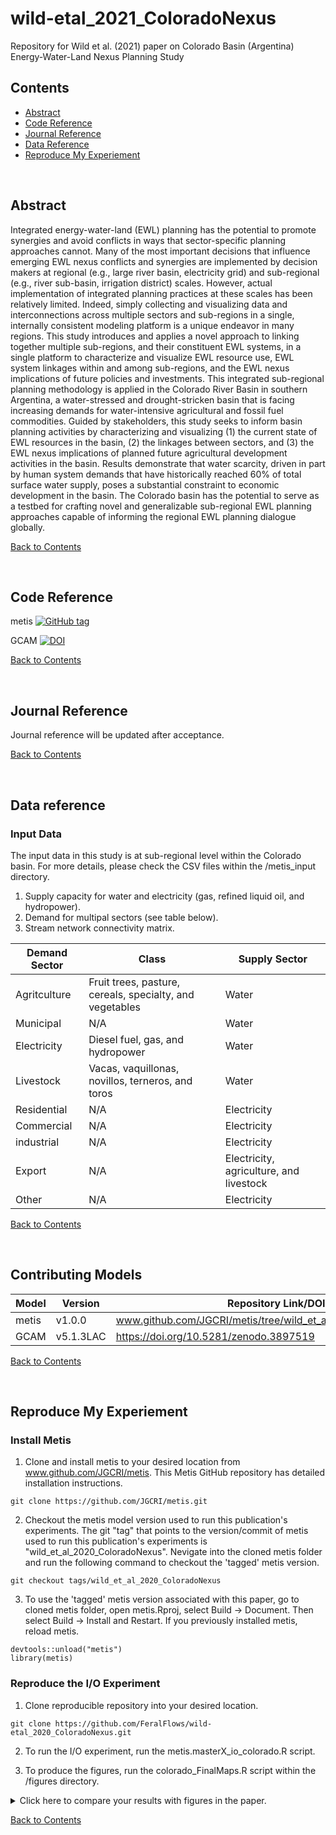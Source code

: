 # wild-etal_2021_ColoradoNexus
Repository for Wild et al. (2021) paper on Colorado Basin (Argentina) Energy-Water-Land Nexus Planning Study

## Contents
- [Abstract](#abstract)
- [Code Reference](#code-reference)
- [Journal Reference](#journal-reference)
- [Data Reference](#data-reference)
- [Reproduce My Experiement](#reproduce-my-experiement)

<br />

## Abstract
Integrated energy-water-land (EWL) planning has the potential to promote synergies and avoid conflicts in ways that sector-specific planning approaches cannot. Many of the most important decisions that influence emerging EWL nexus conflicts and synergies are implemented by decision makers at regional (e.g., large river basin, electricity grid) and sub-regional (e.g., river sub-basin, irrigation district) scales. However, actual implementation of integrated planning practices at these scales has been relatively limited. Indeed, simply collecting and visualizing data and interconnections across multiple sectors and sub-regions in a single, internally consistent modeling platform is a unique endeavor in many regions. This study introduces and applies a novel approach to linking together multiple sub-regions, and their constituent EWL systems, in a single platform to characterize and visualize EWL resource use, EWL system linkages within and among sub-regions, and the EWL nexus implications of future policies and investments. This integrated sub-regional planning methodology is applied in the Colorado River Basin in southern Argentina, a water-stressed and drought-stricken basin that is facing increasing demands for water-intensive agricultural and fossil fuel commodities. Guided by stakeholders, this study seeks to inform basin planning activities by characterizing and visualizing (1) the current state of EWL resources in the basin, (2) the linkages between sectors, and (3) the EWL nexus implications of planned future agricultural development activities in the basin. Results demonstrate that water scarcity, driven in part by human system demands that have historically reached 60% of total surface water supply, poses a substantial constraint to economic development in the basin. The Colorado basin has the potential to serve as a testbed for crafting novel and generalizable sub-regional EWL planning approaches capable of informing the regional EWL planning dialogue globally.

[Back to Contents](#contents)

<br />

## Code Reference
<!-- for each minted software release for all code involved.  If you have modified a codebase that is outside of a formal release, and the modifications are not planned on being merged back into a version, fork the parent repository and add a `.<shortname>` to the version number of the parent and conduct your own name.  For example, `v1.2.5.hydro`.-->
metis [![GitHub tag](https://img.shields.io/github/v/tag/JGCRI/metis)](https://www.github.com/JGCRI/metis/tree/wild_et_al_2020_ColoradoNexus)

GCAM [![DOI](https://zenodo.org/badge/DOI/10.5281/zenodo.3897519.svg)](https://doi.org/10.5281/zenodo.3897519)

<!--
#### Example:

Wild, T.B. (2020). Colorado Nexus Repository. Github. https://github.com/FeralFlows/wild-etal_2020_ColoradoNexus.git
-->

[Back to Contents](#contents)

<br />


## Journal Reference
Journal reference will be updated after acceptance.

[Back to Contents](#contents)

<br />

## Data reference

### Input Data

The input data in this study is at sub-regional level within the Colorado basin. For more details, please check the CSV files within the /metis_input directory.

  1. Supply capacity for water and electricity (gas, refined liquid oil, and hydropower).
  2. Demand for multipal sectors (see table below).
  3. Stream network connectivity matrix.

| Demand Sector | Class | Supply Sector |
|---|---|---|
| Agritculture | Fruit trees, pasture, cereals, specialty, and vegetables | Water |
| Municipal | N/A | Water |
| Electricity | Diesel fuel, gas, and hydropower | Water |
| Livestock | Vacas, vaquillonas, novillos, terneros, and toros | Water |
| Residential | N/A | Electricity |
| Commercial | N/A | Electricity |
| industrial | N/A | Electricity |
| Export | N/A | Electricity, agriculture, and livestock |
| Other | N/A | Electricity |

<!--
#### Example:

Human, I.M. (2020). My dataset name [Data set]. DataHub. https://doi.org/some-doi-number


### Output Data
Reference for each minted data source for your output data.
-->

[Back to Contents](#contents)

<br />

## Contributing Models
| Model | Version | Repository Link/DOI |
|-------|---------|---------------------|
| metis | v1.0.0 | www.github.com/JGCRI/metis/tree/wild_et_al_2020_ColoradoNexus |
| GCAM | v5.1.3LAC | https://doi.org/10.5281/zenodo.3897519 |

[Back to Contents](#contents)

<br />

## Reproduce My Experiement

### Install Metis

1. Clone and install metis to your desired location from www.github.com/JGCRI/metis. This Metis GitHub repository has detailed installation instructions.

```
git clone https://github.com/JGCRI/metis.git
```

2. Checkout the metis model version used to run this publication's experiments. The git "tag" that points to the version/commit of metis used to run this publication's experiments is "wild_et_al_2020_ColoradoNexus". Nevigate into the cloned metis folder and run the following command to checkout the 'tagged' metis version.

```
git checkout tags/wild_et_al_2020_ColoradoNexus
```

3. To use the 'tagged' metis version associated with this paper, go to cloned metis folder, open metis.Rproj, select Build -> Document. Then select Build -> Install and Restart. If you previously installed metis, reload metis.

```
devtools::unload("metis")
library(metis)
```

### Reproduce the I/O Experiment

1. Clone reproducible repository into your desired location.

```
git clone https://github.com/FeralFlows/wild-etal_2020_ColoradoNexus.git
```

2. To run the I/O experiment, run the metis.masterX_io_colorado.R script.

3. To produce the figures, run the colorado_FinalMaps.R script within the /figures directory.

<details>
<summary>Click here to compare your results with figures in the paper.</summary>

| Figure | Location | File Name |
|:--|:--|:--|
| Figure 2a - Irrigated cropland allocation | \outputs\ColoradoFinalMaps\Maps_local\localBasin\total_ag_supply\Reference\byYear\ | map_localBasin_total_ag_supply_2010_Reference_local_FREESCALE.pdf |
| Figure 2a - Total cattle | \outputs\ColoradoFinalMaps\Maps_local\localBasin\total_livestock_supply\Reference\byYear\ | map_localBasin_total_livestock_supply_2010_Reference_local_PRETTY.pdf |
| Figure 2b - Total water demand | \outputs\ColoradoFinalMaps\Maps_local\localBasin\total_water_demand\Reference\byYear\ | map_localBasin_total_water_demand_2010_Reference_local_PRETTY.pdf |
| Figure 2b - Total water supply | \outputs\ColoradoFinalMaps\Maps_local\localBasin\available_water\Reference\byYear\ | map_localBasin_available_water_2010_Reference_local_PRETTY.pdf |
| Figure 2b - Water scarcity | \outputs\ColoradoFinalMaps\Maps_local\localBasin\griddedScarcity\Reference\byYear\ | map_localBasin_griddedScarcity_2010_Reference_local_PRETTY.pdf |
| Figure 2c - Total electricity supply | \outputs\ColoradoFinalMaps\Maps_local\localBasin\total_elec_supply\Reference\byYear\ | map_localBasin_total_elec_supply_2010_Reference_local_PRETTY.pdf |
| Figure 2c - Electricity demand | \outputs\ColoradoFinalMaps\Maps_local\localBasin\ElecDemand_Total\Reference\byYear\ | map_localBasin_ElecDemand_Total_2010_Reference_local_PRETTY.pdf |
| Figure 3A | \outputs\ColoradoFinal\IO\Argentina\Reference\Colorado\ | sankeyAll_aggDem_Reference_Colorado_MultiScenario.pdf |
| Figure 3B | \outputs\ColoradoSubRegFinal\IO\Argentina\Reference\Corfo\ | sankeySub_aggDem_Reference_Corfo_MultiScenario.pdf |
| Figure 3C | \outputs\ColoradoSubRegFinal\IO\Argentina\Reference\RioNegro_baja\ | sankeySub_aggDem_Reference_RioNegro_baja_MultiScenario.pdf |
| Figure 5A | \outputs\ColoradoFinal\IO\Argentina\Reference\Colorado\ | sankeyAll_aggDem_Reference_Colorado_MultiScenario.pdf |
| Figure 5B | \outputs\ColoradoFinal\IO\Argentina\Policy\Colorado\ | sankeyAll_aggDem_Policy_Colorado_MultiScenario.pdf |
| Figure 6A | \outputs\ColoradoFinalMaps\Maps_local\localBasin\griddedScarcity\Reference\byYear | map_localBasin_griddedScarcity_2010_Reference_local_PRETTY.pdf |
| Figure 6B | \outputs\ColoradoFinalMaps\Maps_local\localBasin\griddedScarcity\Policy\byYear | map_localBasin_griddedScarcity_2010_Policy_local_PRETTY.pdf |


</details>

[Back to Contents](#contents)

